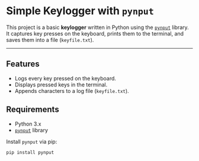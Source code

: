 # Simple Keylogger with `pynput`

This project is a basic **keylogger** written in Python using the [`pynput`](https://pypi.org/project/pynput/) library.  
It captures key presses on the keyboard, prints them to the terminal, and saves them into a file (`keyfile.txt`).

---

## Features
- Logs every key pressed on the keyboard.
- Displays pressed keys in the terminal.
- Appends characters to a log file (`keyfile.txt`).

## Requirements
- Python 3.x  
- [`pynput`](https://pypi.org/project/pynput/) library  

Install `pynput` via pip:
```bash
pip install pynput
